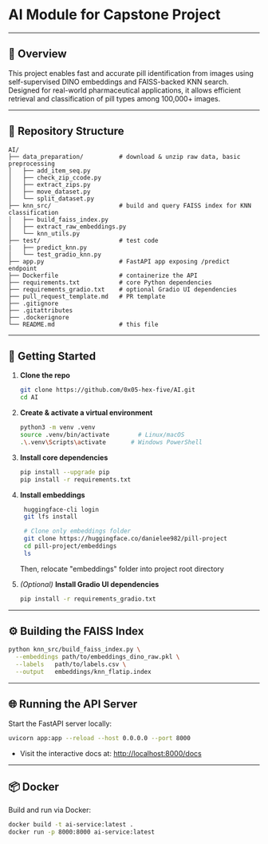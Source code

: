 # AI Module for Capstone Project

---

## 🔎 Overview

This project enables fast and accurate pill identification from images using self-supervised DINO embeddings and FAISS-backed KNN search. Designed for real-world pharmaceutical applications, it allows efficient retrieval and classification of pill types among 100,000+ images.

---

## 📂 Repository Structure

```text
AI/
├── data_preparation/          # download & unzip raw data, basic preprocessing
│   ├── add_item_seq.py
│   ├── check_zip_ccode.py
│   ├── extract_zips.py
│   ├── move_dataset.py
│   └── split_dataset.py
├── knn_src/                   # build and query FAISS index for KNN classification
│   ├── build_faiss_index.py
│   ├── extract_raw_embeddings.py
│   └── knn_utils.py
├── test/                      # test code
|   ├── predict_knn.py
│   └── test_gradio_knn.py
├── app.py                     # FastAPI app exposing /predict endpoint
├── Dockerfile                 # containerize the API
├── requirements.txt           # core Python dependencies
├── requirements_gradio.txt    # optional Gradio UI dependencies
├── pull_request_template.md   # PR template
├── .gitignore
├── .gitattributes
├── .dockerignore
└── README.md                  # this file
```

---

## 🚀 Getting Started

1. **Clone the repo**

   ```bash
   git clone https://github.com/0x05-hex-five/AI.git
   cd AI
   ```

2. **Create & activate a virtual environment**

   ```bash
   python3 -m venv .venv
   source .venv/bin/activate        # Linux/macOS
   .\.venv\Scripts\activate       # Windows PowerShell
   ```

3. **Install core dependencies**

   ```bash
   pip install --upgrade pip
   pip install -r requirements.txt
   ```

4. **Install embeddings**

   ```bash
    huggingface-cli login
    git lfs install

    # Clone only embeddings folder
    git clone https://huggingface.co/danielee982/pill-project
    cd pill-project/embeddings
    ls
   ```
   Then, relocate "embeddings" folder into project root directory

5. *(Optional)* **Install Gradio UI dependencies**

   ```bash
   pip install -r requirements_gradio.txt
   ```

---

## ⚙️ Building the FAISS Index

```bash
python knn_src/build_faiss_index.py \
  --embeddings path/to/embeddings_dino_raw.pkl \
  --labels   path/to/labels.csv \
  --output   embeddings/knn_flatip.index
```

---

## 🌐 Running the API Server

Start the FastAPI server locally:

```bash
uvicorn app:app --reload --host 0.0.0.0 --port 8000
```

* Visit the interactive docs at: [http://localhost:8000/docs](http://localhost:8000/docs)

---

## 📦 Docker

Build and run via Docker:

```bash
docker build -t ai-service:latest .
docker run -p 8000:8000 ai-service:latest
```
